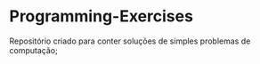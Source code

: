 # Programming-Exercises
Repositório criado para conter soluções de simples problemas de computação;
